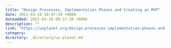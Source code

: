 ```yaml
---
title: "Design Processes, Implementation Phases and Creating an MVP"
date: 2021-03-16 18:47:34 +0000
dateadded: 2021-03-18 09:37:30 +0000
description: ""
link: "https://uxplanet.org/design-processes-implementation-phases-and-creating-an-mvp-8e4974e718f0?source=rss----819cc2aaeee0---4"
category:
directory: _directory/ux-planet.md
---
```

